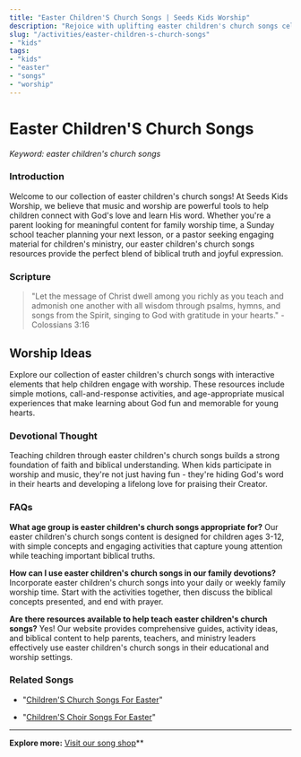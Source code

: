 ```yaml
---
title: "Easter Children'S Church Songs | Seeds Kids Worship"
description: "Rejoice with uplifting easter children's church songs celebrating Jesus' resurrection. Easter worship resources for kids and Sunday school."
slug: "/activities/easter-children-s-church-songs"
- "kids"
tags:
- "kids"
- "easter"
- "songs"
- "worship"
---
```


# Easter Children'S Church Songs

_Keyword: easter children's church songs_

### Introduction

Welcome to our collection of easter children's church songs! At Seeds Kids Worship, we believe that music and worship are powerful tools to help children connect with God's love and learn His word. Whether you're a parent looking for meaningful content for family worship time, a Sunday school teacher planning your next lesson, or a pastor seeking engaging material for children's ministry, our easter children's church songs resources provide the perfect blend of biblical truth and joyful expression.

### Scripture

> "Let the message of Christ dwell among you richly as you teach and admonish one another with all wisdom through psalms, hymns, and songs from the Spirit, singing to God with gratitude in your hearts." - Colossians 3:16

## Worship Ideas

Explore our collection of easter children's church songs with interactive elements that help children engage with worship. These resources include simple motions, call-and-response activities, and age-appropriate musical experiences that make learning about God fun and memorable for young hearts.

### Devotional Thought

Teaching children through easter children's church songs builds a strong foundation of faith and biblical understanding. When kids participate in worship and music, they're not just having fun - they're hiding God's word in their hearts and developing a lifelong love for praising their Creator.

### FAQs

**What age group is easter children's church songs appropriate for?**
Our easter children's church songs content is designed for children ages 3-12, with simple concepts and engaging activities that capture young attention while teaching important biblical truths.

**How can I use easter children's church songs in our family devotions?**
Incorporate easter children's church songs into your daily or weekly family worship time. Start with the activities together, then discuss the biblical concepts presented, and end with prayer.

**Are there resources available to help teach easter children's church songs?**
Yes! Our website provides comprehensive guides, activity ideas, and biblical content to help parents, teachers, and ministry leaders effectively use easter children's church songs in their educational and worship settings.

### Related Songs

- "[Children'S Church Songs For Easter](/activities/children-s-church-songs-for-easter/)"

- "[Children'S Choir Songs For Easter](/activities/children-s-choir-songs-for-easter/)"

---

**Explore more:** [Visit our song shop](https://seedskidsworship.com/shop)**

<!-- Schema Markup -->
<script type="application/ld+json">
{
  "@context": "https://schema.org",
  "@type": "MusicRecording",
  "name": "Easter Children'S Church Songs",
  "byArtist": {
    "@type": "MusicGroup",
    "name": "Seeds Kids Worship"
  },
  "isFamilyFriendly": true,
  "url": "https://seedskidsworship.com/activities/easter-children-s-church-songs/"
}
</script>